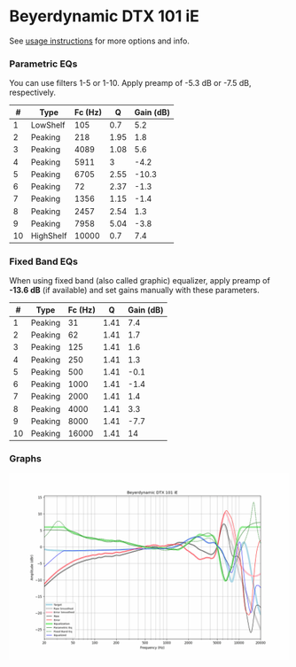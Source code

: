 # Beyerdynamic DTX 101 iE
See [usage instructions](https://github.com/jaakkopasanen/AutoEq#usage) for more options and info.

### Parametric EQs
You can use filters 1-5 or 1-10. Apply preamp of -5.3 dB or -7.5 dB, respectively.

|   # | Type      |   Fc (Hz) |    Q |   Gain (dB) |
|-----|-----------|-----------|------|-------------|
|   1 | LowShelf  |       105 | 0.7  |         5.2 |
|   2 | Peaking   |       218 | 1.95 |         1.8 |
|   3 | Peaking   |      4089 | 1.08 |         5.6 |
|   4 | Peaking   |      5911 | 3    |        -4.2 |
|   5 | Peaking   |      6705 | 2.55 |       -10.3 |
|   6 | Peaking   |        72 | 2.37 |        -1.3 |
|   7 | Peaking   |      1356 | 1.15 |        -1.4 |
|   8 | Peaking   |      2457 | 2.54 |         1.3 |
|   9 | Peaking   |      7958 | 5.04 |        -3.8 |
|  10 | HighShelf |     10000 | 0.7  |         7.4 |

### Fixed Band EQs
When using fixed band (also called graphic) equalizer, apply preamp of **-13.6 dB** (if available) and set gains manually with these parameters.

|   # | Type    |   Fc (Hz) |    Q |   Gain (dB) |
|-----|---------|-----------|------|-------------|
|   1 | Peaking |        31 | 1.41 |         7.4 |
|   2 | Peaking |        62 | 1.41 |         1.7 |
|   3 | Peaking |       125 | 1.41 |         1.6 |
|   4 | Peaking |       250 | 1.41 |         1.3 |
|   5 | Peaking |       500 | 1.41 |        -0.1 |
|   6 | Peaking |      1000 | 1.41 |        -1.4 |
|   7 | Peaking |      2000 | 1.41 |         1.4 |
|   8 | Peaking |      4000 | 1.41 |         3.3 |
|   9 | Peaking |      8000 | 1.41 |        -7.7 |
|  10 | Peaking |     16000 | 1.41 |        14   |

### Graphs
![](./Beyerdynamic%20DTX%20101%20iE.png)
